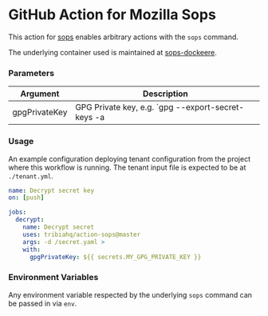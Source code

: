 # GitHub Action for Mozilla Sops
This action for [sops](https://github.com/mozilla/sops) enables 
arbitrary actions with the `sops` command.

The underlying container used is maintained at 
[sops-dockeere](https://github.com/tribiahq/sops-docker). 

### Parameters
| Argument   | Description |
|------------|-------------|
| gpgPrivateKey  | GPG Private key, e.g. `gpg --export-secret-keys -a <key> | pbcopy` |

### Usage
An example configuration deploying tenant configuration from the project where this 
workflow is running. The tenant input file is expected to be at `./tenant.yml`.

```yaml
name: Decrypt secret key
on: [push]

jobs:
  decrypt:
    name: Decrypt secret
    uses: tribiahq/action-sops@master
    args: -d /secret.yaml > 
    with:
      gpgPrivateKey: ${{ secrets.MY_GPG_PRIVATE_KEY }}
```

### Environment Variables
Any environment variable respected by the underlying `sops` command can be passed in 
via `env`.
